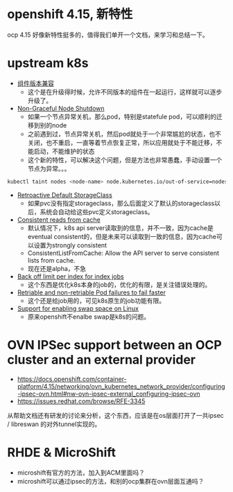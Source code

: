 # openshift 4.15, 新特性

ocp 4.15 好像新特性挺多的，值得我们单开一个文档，来学习和总结一下。

# upstream k8s

- [组件版本兼容](https://kubernetes.io/releases/version-skew-policy/)
  - 这个是在升级得时候，允许不同版本的组件在一起运行，这样就可以逐步升级了。
- [Non-Graceful Node Shutdown](https://kubernetes.io/blog/2023/08/16/kubernetes-1-28-non-graceful-node-shutdown-ga/)
  - 如果一个节点异常关机，那么pod，特别是statefule pod，可以顺利的迁移到别的node
  - 之前遇到过，节点异常关机，然后pod就处于一个非常尴尬的状态，也不关闭，也不重启，一直等着节点恢复正常，所以应用就处于不能迁移，不能启动，不能维护的状态
  - 这个新的特性，可以解决这个问题，但是方法也非常愚蠢，手动设置一个节点为异常。。。
```bash
kubectl taint nodes <node-name> node.kubernetes.io/out-of-service=nodeshutdown:NoExecute
```
- [Retroactive Default StorageClass](https://kubernetes.io/blog/2023/08/18/retroactive-default-storage-class-ga/)
  - 如果pvc没有指定storageclass，那么后面定义了默认的storageclass以后，系统会自动给这些pvc定义storageclass。
- [Consistent reads from cache](https://github.com/kubernetes/enhancements/issues/2340)
  - 默认情况下，k8s api server读取到的信息，并不一致，因为cache是eventual consistent的，但是未来可以读取到一致的信息，因为cache可以设置为strongly consistent
  - ConsistentListFromCache: Allow the API server to serve consistent lists from cache.
  - 现在还是alpha，不急
- [Back off limit per index for index jobs](https://github.com/kubernetes/enhancements/issues/3850)
  - 这个东西是优化k8s本身的job的，优化的有限，是关注错误处理的。
- [Retriable and non-retriable Pod failures to fail faster](https://kubernetes.io/docs/tasks/job/pod-failure-policy/)
  - 这个还是给job用的，可见k8s原生的job功能有限。
- [Support for enabling swap space on Linux](https://kubernetes.io/blog/2023/08/24/swap-linux-beta/)
  - 原来openshift不enalbe swap是k8s的问题。


# OVN IPSec support between an OCP cluster and an external provider

- https://docs.openshift.com/container-platform/4.15/networking/ovn_kubernetes_network_provider/configuring-ipsec-ovn.html#nw-ovn-ipsec-external_configuring-ipsec-ovn
- https://issues.redhat.com/browse/RFE-3345

从帮助文档还有研发的讨论来分析，这个东西，应该是在os层面打开了一共ipsec / libreswan 的对外tunnel实现的。

# RHDE & MicroShift

- microshift有官方的方法，加入到ACM里面吗？
- microshift可以通过ipsec的方法，和别的ocp集群在ovn层面互通吗？


